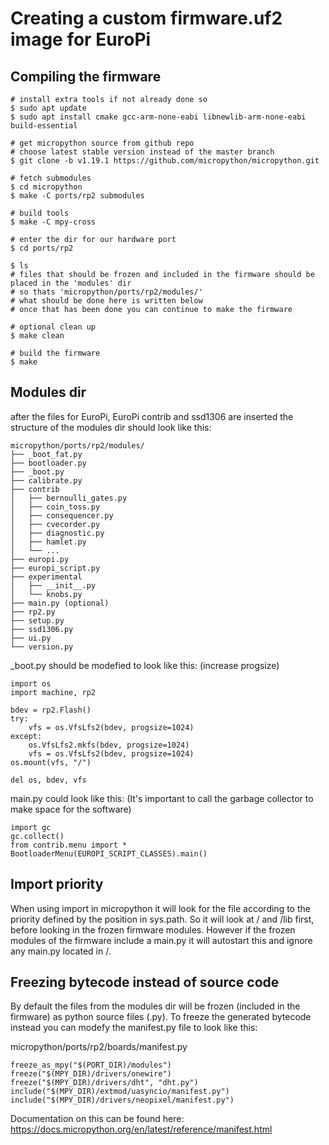 # Creating a custom firmware.uf2 image for EuroPi

## Compiling the firmware
```
# install extra tools if not already done so
$ sudo apt update
$ sudo apt install cmake gcc-arm-none-eabi libnewlib-arm-none-eabi build-essential

# get micropython source from github repo
# choose latest stable version instead of the master branch
$ git clone -b v1.19.1 https://github.com/micropython/micropython.git

# fetch submodules
$ cd micropython
$ make -C ports/rp2 submodules

# build tools
$ make -C mpy-cross

# enter the dir for our hardware port
$ cd ports/rp2

$ ls
# files that should be frozen and included in the firmware should be placed in the 'modules' dir
# so thats 'micropython/ports/rp2/modules/'
# what should be done here is written below
# once that has been done you can continue to make the firmware

# optional clean up
$ make clean

# build the firmware
$ make
```

## Modules dir
after the files for EuroPi, EuroPi contrib and ssd1306 are inserted
the structure of the modules dir should look like this:
```
micropython/ports/rp2/modules/
├── _boot_fat.py
├── bootloader.py
├── _boot.py
├── calibrate.py
├── contrib
│   ├── bernoulli_gates.py
│   ├── coin_toss.py
│   ├── consequencer.py
│   ├── cvecorder.py
│   ├── diagnostic.py
│   ├── hamlet.py
│   └── ...
├── europi.py
├── europi_script.py
├── experimental
│   ├── __init__.py
│   └── knobs.py
├── main.py (optional)
├── rp2.py
├── setup.py
├── ssd1306.py
├── ui.py
└── version.py
```
_boot.py should be modefied to look like this: (increase progsize)
```
import os
import machine, rp2

bdev = rp2.Flash()
try:
    vfs = os.VfsLfs2(bdev, progsize=1024)
except:
    os.VfsLfs2.mkfs(bdev, progsize=1024)
    vfs = os.VfsLfs2(bdev, progsize=1024)
os.mount(vfs, "/")

del os, bdev, vfs
```
main.py could look like this: (It's important to call the garbage collector to make space for the software)
```
import gc
gc.collect()
from contrib.menu import *
BootloaderMenu(EUROPI_SCRIPT_CLASSES).main()
```

## Import priority
When using import in micropython it will look for the file according to the priority defined by the position in sys.path.
So it will look at / and /lib first, before looking in the frozen firmware modules.
However if the frozen modules of the firmware include a main.py it will autostart this and ignore any main.py located in /.

## Freezing bytecode instead of source code
By default the files from the modules dir will be frozen (included in the firmware) as python source files (.py).
To freeze the generated bytecode instead you can modefy the manifest.py file to look like this:

micropython/ports/rp2/boards/manifest.py
```
freeze_as_mpy("$(PORT_DIR)/modules")
freeze("$(MPY_DIR)/drivers/onewire")
freeze("$(MPY_DIR)/drivers/dht", "dht.py")
include("$(MPY_DIR)/extmod/uasyncio/manifest.py")
include("$(MPY_DIR)/drivers/neopixel/manifest.py")
```
Documentation on this can be found here: https://docs.micropython.org/en/latest/reference/manifest.html
